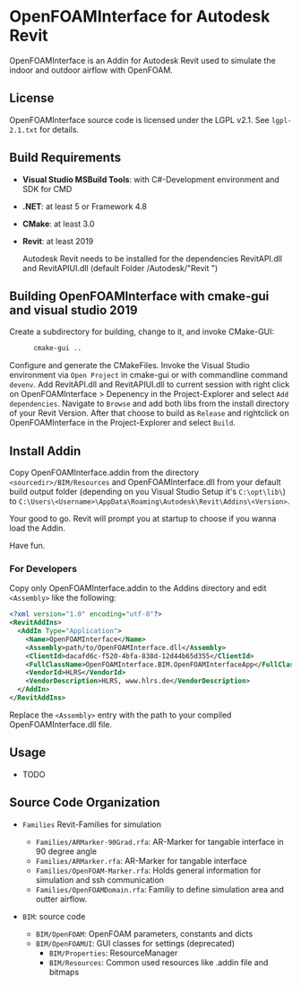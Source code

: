 # OpenFOAMInterface for Autodesk Revit

OpenFOAMInterface is an Addin for Autodesk Revit used to simulate the indoor and outdoor airflow with OpenFOAM.

## License

OpenFOAMInterface source code is licensed under the LGPL v2.1. See `lgpl-2.1.txt` for
details.

## Build Requirements

- **Visual Studio MSBuild Tools**:
  with C#-Development environment and SDK for CMD

- **.NET**:
  at least 5 or Framework 4.8
  
- **CMake**:
  at least 3.0

- **Revit**:
  at least 2019

  Autodesk Revit needs to be installed for the dependencies RevitAPI.dll and RevitAPIUI.dll (default Folder <Program Files>/Autodesk/"Revit <version>")

## Building OpenFOAMInterface with cmake-gui and visual studio 2019

Create a subdirectory for building, change to it, and invoke CMake-GUI:

```bash
      cmake-gui ..
```
	  
Configure and generate the CMakeFiles. Invoke the Visual Studio environment via `Open Project` in cmake-gui or with commandline command `devenv`.
Add RevitAPI.dll and RevitAPIUI.dll to current session with right click on OpenFOAMInterface > Depenency in the Project-Explorer and select `Add dependencies`.
Navigate to `Browse` and add both libs from the install directory of your Revit Version. After that choose to build as `Release` and rightclick on OpenFOAMInterface in the Project-Explorer and select `Build`.

## Install Addin

Copy OpenFOAMInterface.addin from the directory `<sourcedir>/BIM/Resources` and OpenFOAMInterface.dll from your default build output folder (depending on you Visual Studio Setup it's `C:\opt\lib\`) to `C:\Users\<Username>\AppData\Roaming\Autodesk\Revit\Addins\<Version>`.

Your good to go. Revit will prompt you at startup to choose if you wanna load the Addin.

Have fun.

### For Developers

Copy only OpenFOAMInterface.addin to the Addins directory and edit `<Assembly>` like the following:

```XML
<?xml version="1.0" encoding="utf-8"?>
<RevitAddIns>
  <AddIn Type="Application">
    <Name>OpenFOAMInterface</Name>
    <Assembly>path/to/OpenFOAMInterface.dll</Assembly>
    <ClientId>dacafd6c-f520-4bfa-838d-12d44b65d355</ClientId>
    <FullClassName>OpenFOAMInterface.BIM.OpenFOAMInterfaceApp</FullClassName>
    <VendorId>HLRS</VendorId>
    <VendorDescription>HLRS, www.hlrs.de</VendorDescription>
  </AddIn>
</RevitAddIns>
```

Replace the `<Assembly>` entry with the path to your compiled OpenFOAMInterface.dll file.

## Usage

- TODO

## Source Code Organization

- `Families`
  Revit-Families for simulation

    - `Families/ARMarker-90Grad.rfa`: AR-Marker for tangable interface in 90 degree angle
    - `Families/ARMarker.rfa`: AR-Marker for tangable interface
    - `Families/OpenFOAM-Marker.rfa`: Holds general information for simulation and ssh communication
    - `Families/OpenFOAMDomain.rfa`: Familiy to define simulation area and outter airflow.

- `BIM`:
  source code

    - `BIM/OpenFOAM`: OpenFOAM parameters, constants and dicts
    - `BIM/OpenFOAMUI`: GUI classes for settings (deprecated)
	  - `BIM/Properties`: ResourceManager
	  - `BIM/Resources`: Common used resources like .addin file and bitmaps